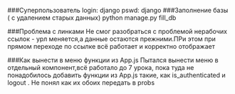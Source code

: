 ###Суперпользователь
login: django 
pswd: django
###Заполнение базы ( с удалением старых данных)
python manage.py fill_db 

###Проблема с линками
Не смог разобраться с проблемой нерабочих ссылок - 
урл меняется,а данные остаются прежними.ПРи этом при 
прямом переходе по ссылке всё работает и корректно отображает

###Как вынести в меню функции из App.js
Пытался вынести меню в отдельный компонент,всё работало до 7 урока,
пока туда не понадобилось добавить функции из App.js такие,
как is_authenticated и logout . Не понял как их обоих передать в probs


